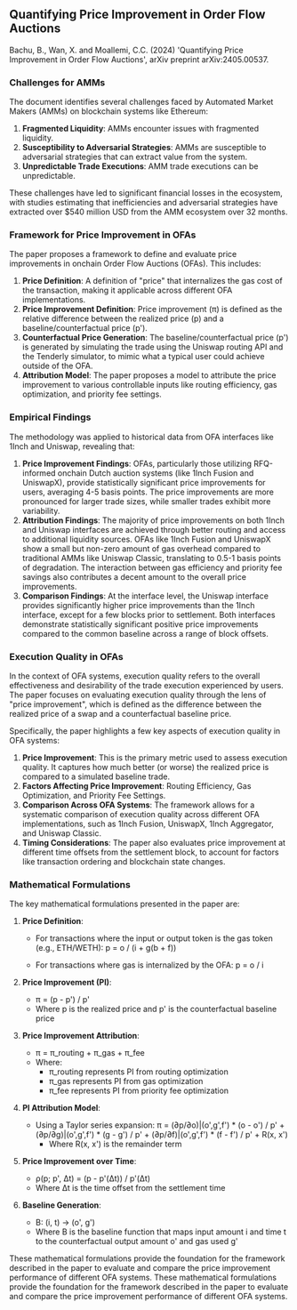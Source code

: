 ## Quantifying Price Improvement in Order Flow Auctions

Bachu, B., Wan, X. and Moallemi, C.C. (2024) 'Quantifying Price Improvement in Order Flow Auctions', arXiv preprint arXiv:2405.00537.


### Challenges for AMMs

The document identifies several challenges faced by Automated Market Makers (AMMs) on blockchain systems like Ethereum:

1. **Fragmented Liquidity**: AMMs encounter issues with fragmented liquidity.
2. **Susceptibility to Adversarial Strategies**: AMMs are susceptible to adversarial strategies that can extract value from the system.
3. **Unpredictable Trade Executions**: AMM trade executions can be unpredictable.

These challenges have led to significant financial losses in the ecosystem, with studies estimating that inefficiencies and adversarial strategies have extracted over $540 million USD from the AMM ecosystem over 32 months.

### Framework for Price Improvement in OFAs

The paper proposes a framework to define and evaluate price improvements in onchain Order Flow Auctions (OFAs). This includes:

1. **Price Definition**: A definition of "price" that internalizes the gas cost of the transaction, making it applicable across different OFA implementations.
2. **Price Improvement Definition**: Price improvement (π) is defined as the relative difference between the realized price (p) and a baseline/counterfactual price (p').
3. **Counterfactual Price Generation**: The baseline/counterfactual price (p') is generated by simulating the trade using the Uniswap routing API and the Tenderly simulator, to mimic what a typical user could achieve outside of the OFA.
4. **Attribution Model**: The paper proposes a model to attribute the price improvement to various controllable inputs like routing efficiency, gas optimization, and priority fee settings.

### Empirical Findings

The methodology was applied to historical data from OFA interfaces like 1Inch and Uniswap, revealing that:

1. **Price Improvement Findings**: OFAs, particularly those utilizing RFQ-informed onchain Dutch auction systems (like 1Inch Fusion and UniswapX), provide statistically significant price improvements for users, averaging 4-5 basis points. The price improvements are more pronounced for larger trade sizes, while smaller trades exhibit more variability.
2. **Attribution Findings**: The majority of price improvements on both 1Inch and Uniswap interfaces are achieved through better routing and access to additional liquidity sources. OFAs like 1Inch Fusion and UniswapX show a small but non-zero amount of gas overhead compared to traditional AMMs like Uniswap Classic, translating to 0.5-1 basis points of degradation. The interaction between gas efficiency and priority fee savings also contributes a decent amount to the overall price improvements.
3. **Comparison Findings**: At the interface level, the Uniswap interface provides significantly higher price improvements than the 1Inch interface, except for a few blocks prior to settlement. Both interfaces demonstrate statistically significant positive price improvements compared to the common baseline across a range of block offsets.

### Execution Quality in OFAs

In the context of OFA systems, execution quality refers to the overall effectiveness and desirability of the trade execution experienced by users. The paper focuses on evaluating execution quality through the lens of "price improvement", which is defined as the difference between the realized price of a swap and a counterfactual baseline price.

Specifically, the paper highlights a few key aspects of execution quality in OFA systems:

1. **Price Improvement**: This is the primary metric used to assess execution quality. It captures how much better (or worse) the realized price is compared to a simulated baseline trade.
2. **Factors Affecting Price Improvement**: Routing Efficiency, Gas Optimization, and Priority Fee Settings.
3. **Comparison Across OFA Systems**: The framework allows for a systematic comparison of execution quality across different OFA implementations, such as 1Inch Fusion, UniswapX, 1Inch Aggregator, and Uniswap Classic.
4. **Timing Considerations**: The paper also evaluates price improvement at different time offsets from the settlement block, to account for factors like transaction ordering and blockchain state changes.

### Mathematical Formulations

The key mathematical formulations presented in the paper are:

1. **Price Definition**:
   - For transactions where the input or output token is the gas token (e.g., ETH/WETH):
     p = o / (i + g(b + f))

   - For transactions where gas is internalized by the OFA:
     p = o / i

2. **Price Improvement (PI)**:
   - π = (p - p') / p'
   - Where p is the realized price and p' is the counterfactual baseline price

3. **Price Improvement Attribution**:
   - π = π_routing + π_gas + π_fee
   - Where:
     - π_routing represents PI from routing optimization
     - π_gas represents PI from gas optimization
     - π_fee represents PI from priority fee optimization

4. **PI Attribution Model**:
   - Using a Taylor series expansion:
     π = (∂p/∂o)|(o',g',f') * (o - o') / p' + (∂p/∂g)|(o',g',f') * (g - g') / p' + (∂p/∂f)|(o',g',f') * (f - f') / p' + R(x, x')
     - Where R(x, x') is the remainder term

5. **Price Improvement over Time**:
   - ρ(p; p', Δt) = (p - p'(Δt)) / p'(Δt)
   - Where Δt is the time offset from the settlement time

6. **Baseline Generation**:
   - B: (i, t) → (o', g')
   - Where B is the baseline function that maps input amount i and time t to the counterfactual output amount o' and gas used g'

These mathematical formulations provide the foundation for the framework described in the paper to evaluate and compare the price improvement performance of different OFA systems.
These mathematical formulations provide the foundation for the framework described in the paper to evaluate and compare the price improvement performance of different OFA systems.
